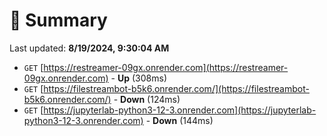 # 📖 Summary
Last updated: **8/19/2024, 9:30:04 AM**

- `GET` [https://restreamer-09gx.onrender.com](https://restreamer-09gx.onrender.com) - **Up** (308ms)
- `GET` [https://filestreambot-b5k6.onrender.com/](https://filestreambot-b5k6.onrender.com/) - **Down** (124ms)
- `GET` [https://jupyterlab-python3-12-3.onrender.com](https://jupyterlab-python3-12-3.onrender.com) - **Down** (144ms)
